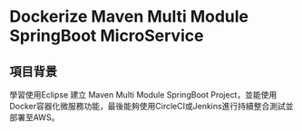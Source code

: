 # Dockerize Maven Multi Module SpringBoot MicroService
## 項目背景
   學習使用Eclipse 建立 Maven Multi Module SpringBoot Project，並能使用Docker容器化微服務功能，最後能夠使用CircleCI或Jenkins進行持續整合測試並部署至AWS。
   

